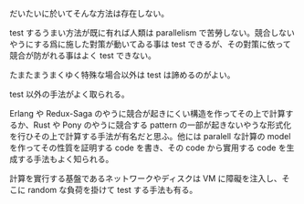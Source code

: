 <!--
{"id":"26006613457771530","title":"parallel に變更・參照される resource が競合せず整合性を保つ事を試驗する","categories":["Programming"],"draft":"no"}
-->

だいたいに於いてそんな方法は存在しない。

test するうまい方法が既に有れば人類は parallelism で苦勞しない。競合しないやうにする爲に施した對策が動いてゐる事は test できるが、その對策に依って競合が防がれる事はよく test できない。

たまたまうまくゆく特殊な場合以外は test は諦めるのがよい。

test 以外の手法がよく取られる。

Erlang や Redux-Saga のやうに競合が起きにくい構造を作ってその上で計算するか、Rust や Pony のやうに競合する pattern の一部が起きないやうな形式化を行ひその上で計算する手法が有名だと思ふ。他には paralell な計算の model を作ってその性質を証明する code を書き、その code から實用する code を生成する手法もよく知られる。

計算を實行する基盤であるネットワークやディスクは VM に障礙を注入し、そこに random な負荷を掛けて test する手法も有る。
